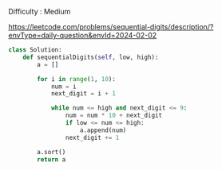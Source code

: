 Difficulty : Medium 

https://leetcode.com/problems/sequential-digits/description/?envType=daily-question&envId=2024-02-02 

```python
class Solution:
    def sequentialDigits(self, low, high):
        a = []

        for i in range(1, 10):
            num = i
            next_digit = i + 1

            while num <= high and next_digit <= 9:
                num = num * 10 + next_digit
                if low <= num <= high:
                    a.append(num)
                next_digit += 1

        a.sort()
        return a


```
